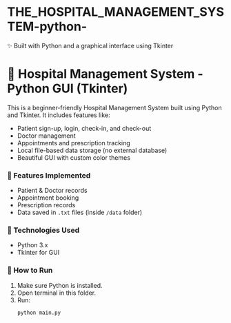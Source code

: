 # THE_HOSPITAL_MANAGEMENT_SYSTEM-python-
✨ Built with Python and a graphical interface using Tkinter
# 🏥 Hospital Management System - Python GUI (Tkinter)

This is a beginner-friendly Hospital Management System built using Python and Tkinter. It includes features like:

- Patient sign-up, login, check-in, and check-out
- Doctor management
- Appointments and prescription tracking
- Local file-based data storage (no external database)
- Beautiful GUI with custom color themes

### 📁 Features Implemented
- Patient & Doctor records
- Appointment booking
- Prescription records
- Data saved in `.txt` files (inside `/data` folder)

### 🚀 Technologies Used
- Python 3.x
- Tkinter for GUI

### 📂 How to Run
1. Make sure Python is installed.
2. Open terminal in this folder.
3. Run:
   ```bash
   python main.py
